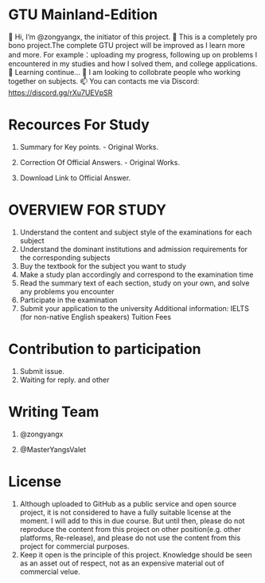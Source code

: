 # GTU Mainland-Edition

👋 Hi, I’m @zongyangx, the initiator of this project.
👀 This is a completely pro bono project.The complete GTU project will be improved as I learn more and more. For example：uploading my progress, following up on problems I encountered in my studies and how I solved them, and college applications.
🌱 Learning continue...
💞️ I am looking to collobrate people who working together on subjects.
📫 You can contacts me via Discord: https://discord.gg/rXu7UEVpSR

# Recources For Study

1. Summary for Key points. - Original Works.

2. Correction Of Official Answers. - Original Works.

3. Download Link to Official Answer.

# OVERVIEW FOR STUDY

1. Understand the content and subject style of the examinations for each subject
2. Understand the dominant institutions and admission requirements for the corresponding subjects
3. Buy the textbook for the subject you want to study
4. Make a study plan accordingly and correspond to the examination time
5. Read the summary text of each section, study on your own, and solve any problems you encounter
6. Participate in the examination
7. Submit your application to the university
   Additional information:
   IELTS (for non-native English speakers)
   Tuition Fees

# Contribution to participation

1. Submit issue.
2. Waiting for reply.
   and other

# Writing Team

1. @zongyangx

2. @MasterYangsValet

# License

1. Although uploaded to GitHub as a public service and open source project, it is not considered to have a fully suitable license at the moment. I will add to this in due course. But until then, please do not reproduce the content from this project on other position(e.g. other platforms, Re-release), and please do not use the content from this project for commercial purposes.
2. Keep it open is the principle of this project. Knowledge should be seen as an asset out of respect, not as an expensive material out of commercial velue.
